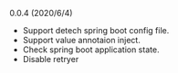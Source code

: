 0.0.4 (2020/6/4)
- Support detech spring boot config file.
- Support value annotaion inject.
- Check spring boot application state.
- Disable retryer
